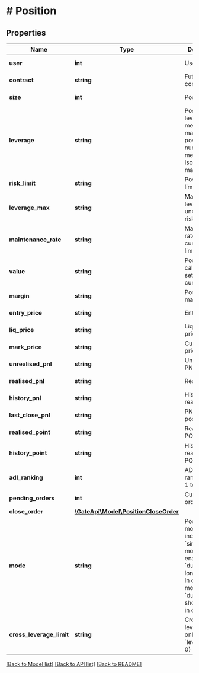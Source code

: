 # # Position

## Properties

Name | Type | Description | Notes
------------ | ------------- | ------------- | -------------
**user** | **int** | User ID | [optional] [readonly] 
**contract** | **string** | Futures contract | [optional] [readonly] 
**size** | **int** | Position size | [optional] [readonly] 
**leverage** | **string** | Position leverage. 0 means cross margin; positive number means isolated margin | [optional] 
**risk_limit** | **string** | Position risk limit | [optional] 
**leverage_max** | **string** | Maximum leverage under current risk limit | [optional] [readonly] 
**maintenance_rate** | **string** | Maintenance rate under current risk limit | [optional] [readonly] 
**value** | **string** | Position value calculated in settlement currency | [optional] [readonly] 
**margin** | **string** | Position margin | [optional] 
**entry_price** | **string** | Entry price | [optional] [readonly] 
**liq_price** | **string** | Liquidation price | [optional] [readonly] 
**mark_price** | **string** | Current mark price | [optional] [readonly] 
**unrealised_pnl** | **string** | Unrealized PNL | [optional] [readonly] 
**realised_pnl** | **string** | Realized PNL | [optional] [readonly] 
**history_pnl** | **string** | History realized PNL | [optional] [readonly] 
**last_close_pnl** | **string** | PNL of last position close | [optional] [readonly] 
**realised_point** | **string** | Realized POINT PNL | [optional] [readonly] 
**history_point** | **string** | History realized POINT PNL | [optional] [readonly] 
**adl_ranking** | **int** | ADL ranking, ranging from 1 to 5 | [optional] [readonly] 
**pending_orders** | **int** | Current open orders | [optional] [readonly] 
**close_order** | [**\GateApi\Model\PositionCloseOrder**](PositionCloseOrder.md) |  | [optional] 
**mode** | **string** | Position mode, including:  - &#x60;single&#x60;: dual mode is not enabled- &#x60;dual_long&#x60;: long position in dual mode- &#x60;dual_short&#x60;: short position in dual mode | [optional] 
**cross_leverage_limit** | **string** | Cross margin leverage(valid only when &#x60;leverage&#x60; is 0) | [optional] 

[[Back to Model list]](../../README.md#documentation-for-models) [[Back to API list]](../../README.md#documentation-for-api-endpoints) [[Back to README]](../../README.md)
